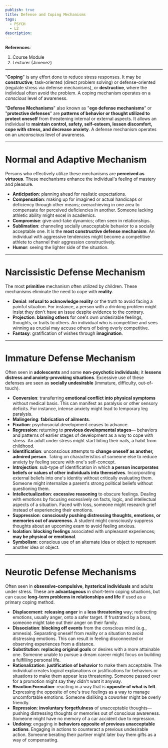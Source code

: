 ```yaml
---
publish: true
title: Defense and Coping Mechanisms
tags:
  - PSYCH
  - L2
description:
---
```

**References**:
1. Course Module
2. Lecturer (Jimenez)

___

"**Coping**" is any effort done to reduce stress responses. It may be **constructive**; task-oriented (direct problem solving) or defense-oriented (regulate stress via defense mechanisms), or **destructive**, where the individual often avoid the problem. A coping mechanism operates on a *conscious* level of awareness.

"**Defense Mechanisms**" also known as "**ego defense mechanisms**" or "**protective defenses**" are **patterns of behavior or thought utilized to protect oneself** from threatening internal or external aspects. It allows an individual to **maintain control, safety, self-esteem, lessen discomfort, cope with stress, and decrease anxiety**. A defense mechanism operates on an *unconscious* level of awareness.

___

# Normal and Adaptive Mechanism
Persons who effectively utilize these mechanisms are **perceived as virtuous**. These mechanisms enhance the individual's feeling of mastery and pleasure.
- **Anticipation**: planning ahead for realistic expectations.
- **Compensation**: making up for imagined or actual handicaps or deficiency through other means; overachieving in one area to compensate for perceived deficiencies in another. Someone lacking athletic ability might excel in academics.
- **Compromise**: give-and-take dynamics; often seen in relationships.
- **Sublimation**: channeling socially unacceptable behavior to a socially acceptable one. It is the **most constructive defense mechanism**. An individual with aggressive tendencies might become a competitive athlete to channel their aggression constructively.
- **Humor**: seeing the lighter side of the situation.

___

# Narcissistic Defense Mechanism
The most **primitive** mechanism often utilized by children. These mechanisms eliminate the need to cope with **reality**.
- **Denial**: **refusal to acknowledge reality** or the truth to avoid facing a painful situation. For instance, a person with a drinking problem might insist they don't have an issue despite evidence to the contrary.
- **Projection**: **blaming others** for one's own undesirable feelings, thoughts, or traits to others. An individual who is competitive and sees winning as crucial may accuse others of being overly competitive.
- **Fantasy**: gratification of wishes through **imagination**.

___

# Immature Defense Mechanism
Often seen in **adolescents** and some **non-psychotic individuals**; it **lessens distress and anxiety-provoking situations**. Excessive use of these defenses are seen as **socially undesirable** (immature, difficulty, out-of-touch).
- **Conversion**: transferring **emotional conflict into physical symptoms** without medical basis. This can manifest as paralysis or other sensory deficits. For instance, intense anxiety might lead to temporary leg paralysis.
- **Malingering**: **fabrication of ailments**.
- **Fixation**: psychosocial development ceases to advance.
- **Regression**: returning to **previous developmental stages**— behaviors and patterns of earlier stages of development as a way to cope with stress. An adult under stress might start biting their nails, a habit from childhood.
- **Identification**: unconscious attempts to **change oneself as another, admired person**. Taking on characteristics of someone else to reduce anxiety by feeling secure with one's self-concept.
- **Introjection**: sub-type of identification in which **a person incorporates beliefs or values of other individuals into themselves**. Incorporating external beliefs into one's identity without critically evaluating them. Someone might internalize a parent's strong political beliefs without questioning them.
- **Intellectualization**: **excessive reasoning** to obscure feelings. Dealing with emotions by focusing excessively on facts, logic, and intellectual aspects of a situation. Faced with loss, someone might research grief instead of experiencing their emotions.
- **Suppression**: **consciously pushing distressing thoughts, emotions, or memories out of awareness**. A student might consciously suppress thoughts about an upcoming exam to avoid feeling anxious.
- **Isolation**: **blocking feelings** associated with unpleasant experiences; **may be physical or emotional**.
- **Symbolism**: conscious use of an alternate idea or object to represent another idea or object.

___

# Neurotic Defense Mechanisms
Often seen in **obsessive-compulsive**, **hysterical individuals** and adults under stress. These are **advantageous** in short-term coping situations, but can cause **long-term problems in relationships and life** if used as a primary coping method.
- **Displacement**: **releasing anger** in a **less threatening** way; redirecting emotions, usually anger, onto a safer target. If frustrated by a boss, someone might take out their anger on their family.
- **Dissociation**: **blocking off events** from the conscious mind (e.g., amnesia). Separating oneself from reality or a situation to avoid distressing emotions. This can result in feeling disconnected or observing experiences from a distance.
- **Substitution**: **replacing original goals** or desires with a more attainable one. Someone unable to pursue a dream career might focus on building a fulfilling personal life.
- **Rationalization**: **justification of behavior** to make them acceptable. The individual creates logical explanations or justifications for behaviors or situations to make them appear less threatening. Someone passed over for a promotion might say they didn't want it anyway.
- **Reaction Formation**: reacting in a way that is **opposite of what is felt**. Expressing the opposite of one's true feelings as a way to manage uncomfortable emotions. Someone disliking a coworker might be overly friendly.
- **Repression**: **involuntary forgetfulness** of unacceptable thoughts— pushing distressing thoughts or memories out of conscious awareness. Someone might have no memory of a car accident due to repression.
- **Undoing**: engaging in **behaviors opposite of previous unacceptable actions**. Engaging in actions to counteract a previous undesirable action. Someone berating their partner might later buy them gifts as a way of compensating.
